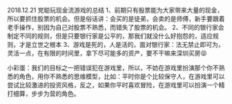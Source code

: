 2018.12.21
党聪玩现金流游戏的总结
1、前期只有股票能为大家带来大量的现金，所以要抓住股票的机会。但是俗话讲：会买的是徒弟，会卖的是师傅，新手要跟着老手操作，别因为自己对股票不熟悉，而错失了股票的机会。
2、不同的银行家会制定不同的规则，但是只要银行家是公平的，那我们就没什么好抱怨的，适应规则，才是立世之根本
3、游戏是死的，人是活的，面对银行家：法无禁止即可为，灵活一点，在有限的时间里，拿下尽可能多的资产，要不干嘛来深圳买房😝

小彩蛋：我们的目标之一把错误犯在游戏里，所以，不妨在游戏里扮演那个你不熟悉的角色，用你不熟悉的思维模型，比如：平时你是个比较保守人，在游戏里可以尝试比较激进的投资风格，反之，如果你平时喜欢冒险，在游戏里可以扮演一个精打细算，步步为营的角色。
